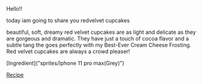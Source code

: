 Hello!!

today iam going to share you redvelvet cupcakes

beautiful, soft, dreamy red velvet cupcakes are as light and delicate as they are gorgeous and dramatic. They have just a touch of cocoa flavor and a subtle tang the goes perfectly with my Best-Ever Cream Cheese Frosting. Red velvet cupcakes are always a crowd pleaser!

[Ingredient]("sprites/Iphone 11 pro max(Grey)")

[Recipe](Recipe.md)

